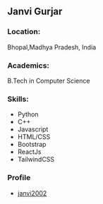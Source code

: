 ## Janvi Gurjar 

### Location:
Bhopal,Madhya Pradesh, India

### Academics:
B.Tech in Computer Science

### Skills:
- Python
- C++
- Javascript
- HTML/CSS
- Bootstrap
- ReactJs
- TailwindCSS


### Profile
- [janvi2002](https://github.com/janvi2002)